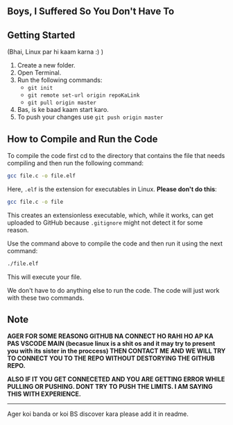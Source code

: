 
## Boys, I Suffered So You Don't Have To

## Getting Started
(Bhai, Linux par hi kaam karna :) )

1. Create a new folder.
2. Open Terminal.
3. Run the following commands:
   - `git init`
   - `git remote set-url origin repoKaLink`
   - `git pull origin master`
4. Bas, is ke baad kaam start karo.
5. To push your changes use
      `git push origin master`
## How to Compile and Run the Code

To compile the code first cd to the directory that contains the file that needs compiling and then run the following command:

```bash
gcc file.c -o file.elf
```

Here, `.elf` is the extension for executables in Linux. **Please don't do this**:

```bash
gcc file.c -o file
```

This creates an extensionless executable, which, while it works, can get uploaded to GitHub because `.gitignore` might not detect it for some reason. 

Use the command above to compile the code and then run it using the next command:

```bash
./file.elf
```

This will execute your file.

We don't have to do anything else to run the code. The code will just work with these two commands.

## Note
**AGER FOR SOME REASONG GITHUB NA CONNECT HO RAHI HO AP KA PAS VSCODE MAIN (becasue linux is a shit os and it may try to present you with its sister in the proccess) THEN CONTACT ME AND WE WILL TRY TO CONNECT YOU TO THE REPO WITHOUT DESTORYING THE GITHUB REPO.**

**ALSO IF IT YOU GET CONNECETED AND YOU ARE GETTING ERROR WHILE PULLING OR PUSHING. DONT TRY TO PUSH THE LIMITS. I AM SAYING THIS WITH EXPERIENCE.**

---
Ager koi banda or koi BS discover kara please add it in readme. 
